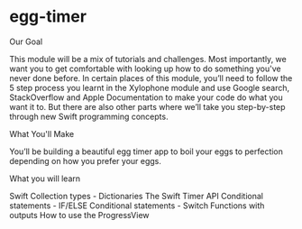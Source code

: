 # egg-timer

Our Goal

This module will be a mix of tutorials and challenges. Most importantly, we want you to get comfortable with looking up how to do something you've never done before. In certain places of this module, you’ll need to follow the 5 step process you learnt in the Xylophone module and use Google search, StackOverflow and Apple Documentation to make your code do what you want it to. But there are also other parts where we’ll take you step-by-step through new Swift programming concepts.

What You'll Make

You’ll be building a beautiful egg timer app to boil your eggs to perfection depending on how you prefer your eggs.

What you will learn

Swift Collection types - Dictionaries
The Swift Timer API
Conditional statements - IF/ELSE
Conditional statements - Switch
Functions with outputs
How to use the ProgressView
